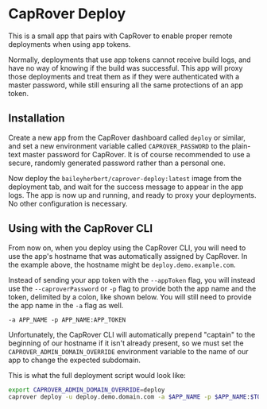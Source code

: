 # CapRover Deploy

This is a small app that pairs with CapRover to enable proper remote deployments when using app tokens.

Normally, deployments that use app tokens cannot receive build logs, and have no way of knowing if the build was
successful. This app will proxy those deployments and treat them as if they were authenticated with a master password,
while still ensuring all the same protections of an app token.

## Installation

Create a new app from the CapRover dashboard called `deploy` or similar, and set a new environment variable called
`CAPROVER_PASSWORD` to the plain-text master password for CapRover. It is of course recommended to use a secure,
randomly generated password rather than a personal one.

Now deploy the `baileyherbert/caprover-deploy:latest` image from the deployment tab, and wait for the success message to
appear in the app logs. The app is now up and running, and ready to proxy your deployments. No other configuration is
necessary.

## Using with the CapRover CLI

From now on, when you deploy using the CapRover CLI, you will need to use the app's hostname that was automatically
assigned by CapRover. In the example above, the hostname might be `deploy.demo.example.com`.

Instead of sending your app token with the `--appToken` flag, you will instead use the `--caproverPassword` or `-p`
flag to provide both the app name and the token, delimited by a colon, like shown below. You will still need to provide
the app name in the `-a` flag as well.

```
-a APP_NAME -p APP_NAME:APP_TOKEN
```

Unfortunately, the CapRover CLI will automatically prepend "captain" to the beginning of our hostname if it isn't
already present, so we must set the `CAPROVER_ADMIN_DOMAIN_OVERRIDE` environment variable to the name of our app to
change the expected subdomain.

This is what the full deployment script would look like:

```sh
export CAPROVER_ADMIN_DOMAIN_OVERRIDE=deploy
caprover deploy -u deploy.demo.domain.com -a $APP_NAME -p $APP_NAME:$TOKEN
```
